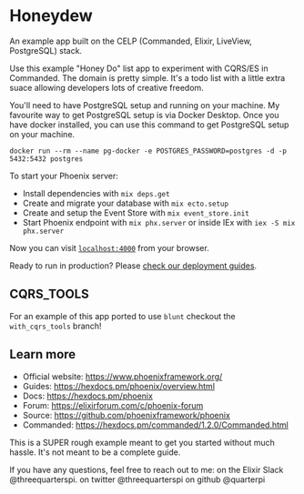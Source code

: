 # Honeydew

An example app built on the CELP (Commanded, Elixir, LiveView, PostgreSQL) stack.

Use this example "Honey Do" list app to experiment with CQRS/ES in Commanded. The domain is pretty simple.
It's a todo list with a little extra suace allowing developers lots of creative freedom.

You'll need to have PostgreSQL setup and running on your machine. My favourite way to get PostgreSQL setup is via Docker Desktop. Once you have docker installed, you can use this command to get PostgreSQL setup on your machine.

`docker run --rm --name pg-docker -e POSTGRES_PASSWORD=postgres -d -p 5432:5432 postgres`

To start your Phoenix server:

  * Install dependencies with `mix deps.get`
  * Create and migrate your database with `mix ecto.setup`
  * Create and setup the Event Store with `mix event_store.init`
  * Start Phoenix endpoint with `mix phx.server` or inside IEx with `iex -S mix phx.server`

Now you can visit [`localhost:4000`](http://localhost:4000) from your browser.

Ready to run in production? Please [check our deployment guides](https://hexdocs.pm/phoenix/deployment.html).

## CQRS_TOOLS
For an example of this app ported to use `blunt` checkout the `with_cqrs_tools` branch!

## Learn more

  * Official website: https://www.phoenixframework.org/
  * Guides: https://hexdocs.pm/phoenix/overview.html
  * Docs: https://hexdocs.pm/phoenix
  * Forum: https://elixirforum.com/c/phoenix-forum
  * Source: https://github.com/phoenixframework/phoenix
  * Commanded: https://hexdocs.pm/commanded/1.2.0/Commanded.html


This is a SUPER rough example meant to get you started without much hassle. It's not meant to be a complete guide. 

If you have any questions, feel free to reach out to me: 
  on the Elixir Slack @threequarterspi.
  on twitter @threequarterspi
  on github @quarterpi

